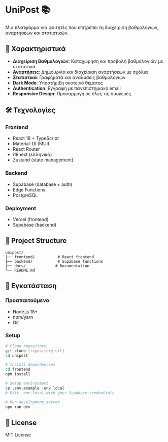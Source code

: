 # UniPost 📚

Μια πλατφόρμα για φοιτητές που επιτρέπει τη διαχείριση βαθμολογιών, αναρτήσεων και στατιστικών.

## 🚀 Χαρακτηριστικά

- **Διαχείριση Βαθμολογιών**: Καταχώρηση και προβολή βαθμολογιών με στατιστικά
- **Αναρτήσεις**: Δημιουργία και διαχείριση αναρτήσεων με σχόλια
- **Στατιστικά**: Γραφήματα και αναλύσεις βαθμολογιών
- **Dark Mode**: Υποστήριξη σκοτεινό θέματος
- **Authentication**: Εγγραφή με πανεπιστημιακό email
- **Responsive Design**: Προσαρμογή σε όλες τις συσκευές

## 🛠️ Τεχνολογίες

### Frontend
- React 18 + TypeScript
- Material-UI (MUI)
- React Router
- i18next (ελληνικά)
- Zustand (state management)

### Backend
- Supabase (database + auth)
- Edge Functions
- PostgreSQL

### Deployment
- Vercel (frontend)
- Supabase (backend)

## 📁 Project Structure

```
unipost/
├── frontend/          # React frontend
├── backend/           # Supabase functions
├── docs/             # Documentation
└── README.md
```

## 🚀 Εγκατάσταση

### Προαπαιτούμενα
- Node.js 18+
- npm/yarn
- Git

### Setup
```bash
# Clone repository
git clone [repository-url]
cd unipost

# Install dependencies
cd frontend
npm install

# Setup environment
cp .env.example .env.local
# Edit .env.local with your Supabase credentials

# Run development server
npm run dev
```

## 📝 License

MIT License
